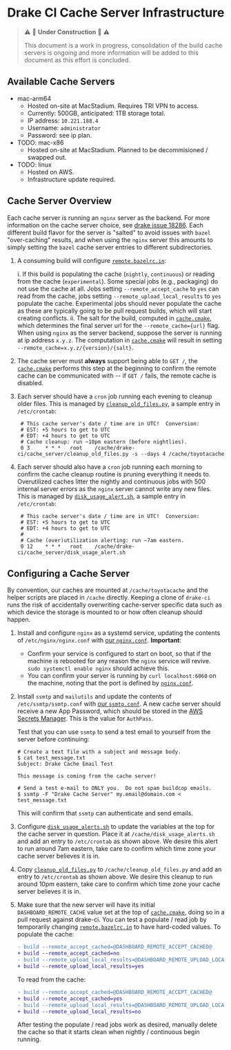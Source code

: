 # Drake CI Cache Server Infrastructure

> :warning: :construction: **Under Construction** :construction: :warning:
>
> This document is a work in progress, consolidation of the build cache servers
> is ongoing and more information will be added to this document as this effort
> is concluded.

## Available Cache Servers

- mac-arm64
    - Hosted on-site at MacStadium.  Requires TRI VPN to access.
    - Currently: 500GB, anticipated: 1TB storage total.
    - IP address: `10.221.188.4`
    - Username: `administrator`
    - Password: see ip plan.
- TODO: mac-x86
    - Hosted on-site at MacStadium.  Planned to be decommisioned / swapped out.
- TODO: linux
    - Hosted on AWS.
    - Infrastructure update required.

## Cache Server Overview

Each cache server is running an `nginx` server as the backend.  For more
information on the cache server choice, see [drake issue 18286][drake_18286].
Each different build flavor for the server is "salted" to avoid issues with
`bazel` "over-caching" results, and when using the `nginx` server this amounts
to simply setting the `bazel` cache server entries to different subdirectories.

1. A consuming build will configure [`remote.bazelrc.in`][remote_bazelrc]:

   i. If this build is populating the cache (`nightly`, `continuous`) or reading
      from the cache (`experimental`).  Some special jobs (e.g., packaging) do
      not use the cache at all.  Jobs setting `--remote_accept_cache` to `yes`
      can read from the cache, jobs setting `--remote_upload_local_results` to
      `yes` populate the cache.  Experimental jobs should never populate the
      cache as these are typically going to be pull request builds, which will
      start creating conflicts.
   ii. The salt for the build, computed in [`cache.cmake`][cache_cmake], which
       determines the final server url for the `--remote_cache={url}` flag.
       When using `nginx` as the server backend, suppose the server is running
       at ip address `x.y.z`.  The computation in [`cache.cmake`][cache_cmake]
       will result in setting `--remote_cache=x.y.z/{version}/{salt}`.

2. The cache server must **always** support being able to `GET /`, the
   [`cache.cmake`][cache_cmake] performs this step at the beginning to confirm
   the remote cache can be communicated with -- if `GET /` fails, the remote
   cache is disabled.

3. Each server should have a `cron` job running each evening to cleanup older
   files.  This is managed by [`cleanup_old_files.py`](cleanup_old_files.py),
   a sample entry in `/etc/crontab`:

   ```shell
    # This cache server's date / time are in UTC!  Conversion:
    # EST: +5 hours to get to UTC
    # EDT: +4 hours to get to UTC
    # Cache cleanup: run ~10pm eastern (before nightlies).
    0 3     * * *   root    /cache/drake-ci/cache_server/cleanup_old_files.py -s --days 4 /cache/toyotacache
   ```

4. Each server should also have a `cron` job running each morning to confirm
   the cache cleanup routine is pruning everything it needs to.  Overutilized
   caches litter the nightly and continuous jobs with 500 internal server errors
   as the `nginx` server cannot write any new files.  This is managed by
   [`disk_usage_alert.sh`](disk_usage_alert.sh), a sample entry in
   `/etc/crontab`:

   ```shell
    # This cache server's date / time are in UTC!  Conversion:
    # EST: +5 hours to get to UTC
    # EDT: +4 hours to get to UTC
    #
    # Cache (over)utilization alerting: run ~7am eastern.
    0 12    * * *   root    /cache/drake-ci/cache_server/disk_usage_alert.sh
   ```

[drake_18286]: https://github.com/RobotLocomotion/drake/issues/18286
[remote_bazelrc]: https://github.com/RobotLocomotion/drake-ci/blob/main/tools/remote.bazelrc.in
[cache_cmake]: https://github.com/RobotLocomotion/drake-ci/blob/main/driver/configurations/cache.cmake

## Configuring a Cache Server

By convention, our caches are mounted at `/cache/toyotacache` and the helper
scripts are placed in `/cache` directly.  Keeping a clone of `drake-ci` runs the
risk of accidentally overwriting cache-server specific data such as which device
the storage is mounted to or how often cleanup should happen.

1. Install and configure `nginx` as a systemd service, updating the contents of
   `/etc/nginx/nginx.conf` with [our `nginx.conf`](nginx.conf).  **Important**:

   - Confirm your service is configured to start on boot, so that if the machine
     is rebooted for any reason the `nginx` service will revive.
     `sudo systemctl enable nginx` should achieve this.
   - You can confirm your server is running by `curl localhost:6060` on the
     machine, noting that the port is defined by [`nginx.conf`](nginx.conf).

2. Install `ssmtp` and `mailutils` and update the contents of
   `/etc/ssmtp/ssmtp.conf` with [our `ssmtp.conf`](ssmtp.conf).  A new cache
   server should receive a new App Password, which should be stored in the
   [AWS Secrets Manager][aws_secrets].  This is the value for `AuthPass`.

   Test that you can use `ssmtp` to send a test email to yourself from the
   server before continuing:

   ```console
   # Create a text file with a subject and message body.
   $ cat test_message.txt
   Subject: Drake Cache Email Test

   This message is coming from the cache server!

   # Send a test e-mail to ONLY you.  Do not spam buildcop emails.
   $ ssmtp -F "Drake Cache Server" my.email@domain.com < test_message.txt
   ```

   This will confirm that `ssmtp` can authenticate and send emails.

3. Configure [`disk_usage_alerts.sh`](disk_usage_alerts.sh) to update the
   variables at the top for the cache server in question.  Place it at
   `/cache/disk_usage_alerts.sh` and add an entry to `/etc/crontab` as shown
   above.  We desire this alert to run around 7am eastern, take care to confirm
   which time zone your cache server believes it is in.

4. Copy [`cleanup_old_files.py`](cleanup_old_files.py) to
   `/cache/cleanup_old_files.py` and add an entry to `/etc/crontab` as shown
   above.  We desire this cleanup to run around 10pm eastern, take care to
   confirm which time zone your cache server believes it is in.

5. Make sure that the new server will have its initial `DASHBOARD_REMOTE_CACHE`
   value set at the top of [`cache.cmake`][cache_cmake], doing so in a pull
   request against drake-ci.  You can test a populate / read job by temporarily
   changing [`remote.bazelrc.in`][remote_bazelrc] to have hard-coded values.
   To populate the cache:

   ```diff
   - build --remote_accept_cached=@DASHBOARD_REMOTE_ACCEPT_CACHED@
   + build --remote_accept_cached=no
   - build --remote_upload_local_results=@DASHBOARD_REMOTE_UPLOAD_LOCAL_RESULTS@
   + build --remote_upload_local_results=yes
   ```

   To read from the cache:

   ```diff
   - build --remote_accept_cached=@DASHBOARD_REMOTE_ACCEPT_CACHED@
   + build --remote_accept_cached=yes
   - build --remote_upload_local_results=@DASHBOARD_REMOTE_UPLOAD_LOCAL_RESULTS@
   + build --remote_upload_local_results=no
   ```

   After testing the populate / read jobs work as desired, manually delete the
   cache so that it starts clean when nightly / continuous begin running.

[aws_secrets]: https://us-east-1.console.aws.amazon.com/secretsmanager/listsecrets?region=us-east-1

